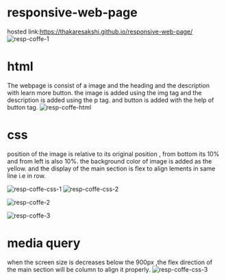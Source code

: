 # responsive-web-page
hosted link:https://thakaresakshi.github.io/responsive-web-page/
![resp-coffe-1](https://github.com/ThakareSakshi/responsive-web-page/assets/86354291/e5fb4c52-32ea-4a61-be98-bba13e072ff4)
# html
The webpage is consist of a image and the heading and the description with learn more button.
 the image is added using the img tag and the description is added using the p tag. and button is added with the help of button tag.
![resp-coffe-html](https://github.com/ThakareSakshi/responsive-web-page/assets/86354291/1b49a136-a92c-4455-8f05-058d3ff52fe1)
# css
position of the image is  relative to its original position , from bottom its 10% and from left is also 10%.
the background color of image is added as the yellow. and the display of the main section is flex to align lements in same line i.e in row. 

![resp-coffe-css-1](https://github.com/ThakareSakshi/responsive-web-page/assets/86354291/6e90e378-8e24-4539-96c5-1e8544b7914b)
![resp-coffe-css-2](https://github.com/ThakareSakshi/responsive-web-page/assets/86354291/f117a0d9-069f-4c54-b9e6-3396949bdff3)

![resp-coffe-2](https://github.com/ThakareSakshi/responsive-web-page/assets/86354291/a5c623a7-25e5-4073-9f0e-4577142ad1db)

![resp-coffe-3](https://github.com/ThakareSakshi/responsive-web-page/assets/86354291/da6b4b40-1009-4e44-901f-9a04e0e0bab9)
# media query
when the screen size is decreases below the 900px ,the flex direction of the main section  will be column to align it properly.
![resp-coffe-css-3](https://github.com/ThakareSakshi/responsive-web-page/assets/86354291/1b628a31-5dcc-4788-a5ff-7887e60eb7f1)
